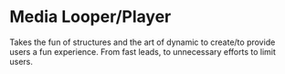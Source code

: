 # Media Looper/Player

  Takes the fun of structures and the art of dynamic to create/to provide users a fun experience. From fast leads, to unnecessary efforts to limit users.

